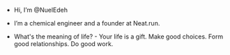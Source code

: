 - Hi, I’m @NuelEdeh
- I’m a chemical engineer and a founder at Neat.run.
  
- What's the meaning of life? - Your life is a gift. Make good choices. Form good relationships. Do good work.

<!---
NuelEdeh/NuelEdeh is a ✨ special ✨ repository because its `README.md` (this file) appears on your GitHub profile.
You can click the Preview link to take a look at your changes.
--->
